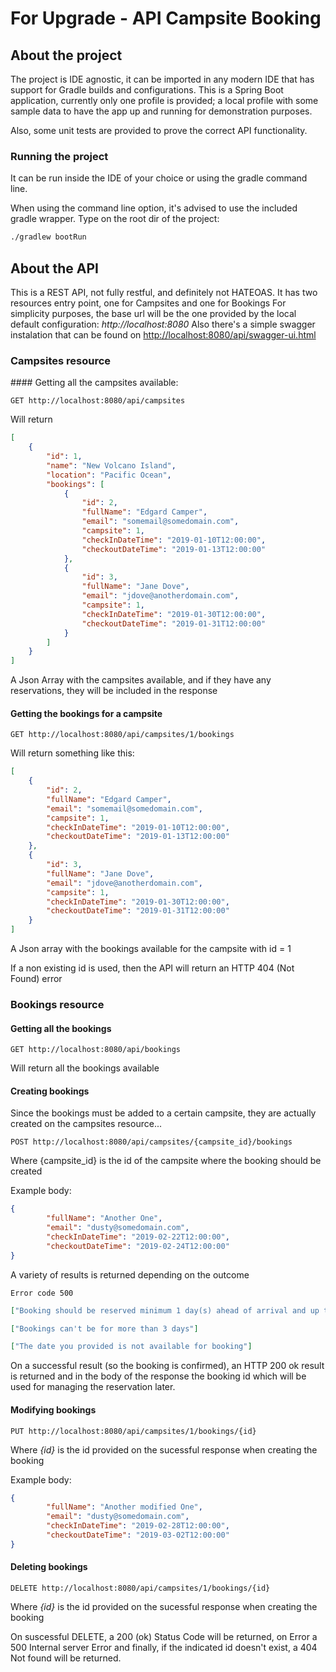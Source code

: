 # For Upgrade - API Campsite Booking

## About the project

The project is IDE agnostic, it can be imported in any modern IDE that has support for Gradle builds and configurations. This is a Spring Boot application, currently only one profile is provided; a local profile with some sample data to have the app up and running for demonstration purposes.

Also, some unit tests are provided to prove the correct API functionality.

### Running the project

It can be run inside the IDE of your choice or using the gradle command line.

When using the command line option, it's advised to use the included gradle wrapper. Type on the root dir of the project:

```bash
./gradlew bootRun
```

## About the API

This is a REST API, not fully restful, and definitely not HATEOAS.
It has two resources entry point, one for Campsites and one for Bookings
For simplicity purposes, the base url will be the one provided by the local default configuration: *http://localhost:8080*
Also there's a simple swagger instalation that can be found on <http://localhost:8080/api/swagger-ui.html>

### Campsites resource

#### Getting all the campsites available:
```
GET http://localhost:8080/api/campsites
```

Will return
```json
[
    {
        "id": 1,
        "name": "New Volcano Island",
        "location": "Pacific Ocean",
        "bookings": [
            {
                "id": 2,
                "fullName": "Edgard Camper",
                "email": "somemail@somedomain.com",
                "campsite": 1,
                "checkInDateTime": "2019-01-10T12:00:00",
                "checkoutDateTime": "2019-01-13T12:00:00"
            },
            {
                "id": 3,
                "fullName": "Jane Dove",
                "email": "jdove@anotherdomain.com",
                "campsite": 1,
                "checkInDateTime": "2019-01-30T12:00:00",
                "checkoutDateTime": "2019-01-31T12:00:00"
            }
        ]
    }
]
```

A Json Array with the campsites available, and if they have any reservations, they will be included in the response

#### Getting the bookings for a campsite

```
GET http://localhost:8080/api/campsites/1/bookings
```

Will return something like this:
```json
[
    {
        "id": 2,
        "fullName": "Edgard Camper",
        "email": "somemail@somedomain.com",
        "campsite": 1,
        "checkInDateTime": "2019-01-10T12:00:00",
        "checkoutDateTime": "2019-01-13T12:00:00"
    },
    {
        "id": 3,
        "fullName": "Jane Dove",
        "email": "jdove@anotherdomain.com",
        "campsite": 1,
        "checkInDateTime": "2019-01-30T12:00:00",
        "checkoutDateTime": "2019-01-31T12:00:00"
    }
]
```
A Json array with the bookings available for the campsite with id = 1

If a non existing id is used, then the API will return an HTTP 404 (Not Found) error

### Bookings resource

#### Getting all the bookings
```
GET http://localhost:8080/api/bookings
```

Will return all the bookings available

#### Creating bookings
Since the bookings must be added to a certain campsite, they are actually created on the campsites resource...

```
POST http://localhost:8080/api/campsites/{campsite_id}/bookings
```
Where {campsite_id} is the id of the campsite where the booking should be created

Example body:
```json
{
        "fullName": "Another One",
        "email": "dusty@somedomain.com",
        "checkInDateTime": "2019-02-22T12:00:00",
        "checkoutDateTime": "2019-02-24T12:00:00"
}
```

A variety of results is returned depending on the outcome

```
Error code 500
```
```json
["Booking should be reserved minimum 1 day(s) ahead of arrival and up to 1 month in advance"]
```
```json
["Bookings can't be for more than 3 days"]
```
```json
["The date you provided is not available for booking"]
```

On a successful result (so the booking is confirmed), an HTTP 200 ok result is returned and in the body of the response the booking id which will be used for managing the reservation later.

#### Modifying bookings
```
PUT http://localhost:8080/api/campsites/1/bookings/{id}
```
Where *{id}* is the id provided on the sucessful response when creating the booking

Example body:
```json
{
        "fullName": "Another modified One",
        "email": "dusty@somedomain.com",
        "checkInDateTime": "2019-02-28T12:00:00",
        "checkoutDateTime": "2019-03-02T12:00:00"
}
```
#### Deleting bookings
```
DELETE http://localhost:8080/api/campsites/1/bookings/{id}
```
Where *{id}* is the id provided on the sucessful response when creating the booking

On suscessful DELETE, a 200 (ok) Status Code will be returned, on Error a 500 Internal server Error and finally, if the indicated id doesn't exist, a 404 Not found will be returned.


